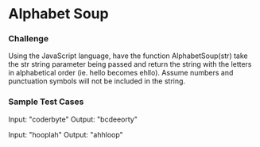 # Alphabet Soup

### Challenge

Using the JavaScript language, have the function AlphabetSoup(str) take the str string parameter being passed and return the string with the letters in alphabetical order (ie. hello becomes ehllo). Assume numbers and punctuation symbols will not be included in the string.

### Sample Test Cases

Input: "coderbyte"
Output: "bcdeeorty"

Input: "hooplah"
Output: "ahhloop"
